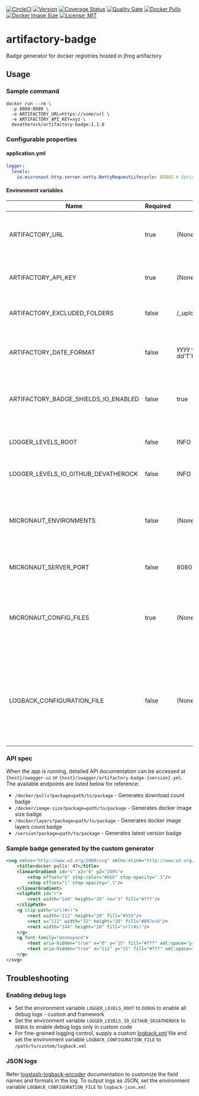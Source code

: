 [![CircleCI](https://circleci.com/gh/devatherock/artifactory-badge.svg?style=svg)](https://circleci.com/gh/devatherock/artifactory-badge)
[![Version](https://img.shields.io/docker/v/devatherock/artifactory-badge?sort=semver)](https://hub.docker.com/r/devatherock/artifactory-badge/)
[![Coverage Status](https://coveralls.io/repos/github/devatherock/artifactory-badge/badge.svg?branch=master)](https://coveralls.io/github/devatherock/artifactory-badge?branch=master)
[![Quality Gate](https://sonarcloud.io/api/project_badges/measure?project=artifactory-badge&metric=alert_status)](https://sonarcloud.io/component_measures?id=artifactory-badge&metric=alert_status&view=list)
[![Docker Pulls](https://img.shields.io/docker/pulls/devatherock/artifactory-badge.svg)](https://hub.docker.com/r/devatherock/artifactory-badge/)
[![Docker Image Size](https://img.shields.io/docker/image-size/devatherock/artifactory-badge.svg?sort=date)](https://hub.docker.com/r/devatherock/artifactory-badge/)
[![License: MIT](https://img.shields.io/badge/License-MIT-yellow.svg)](https://opensource.org/licenses/MIT)
# artifactory-badge
Badge generator for docker registries hosted in jfrog artifactory

## Usage
### Sample command
```
docker run --rm \
  -p 8080:8080 \
  -e ARTIFACTORY_URL=https://some/url \
  -e ARTIFACTORY_API_KEY=xyz \
  devatherock/artifactory-badge:1.1.0
```

### Configurable properties
#### application.yml

```yaml
logger:
  levels:
    io.micronaut.http.server.netty.NettyRequestLifecycle: DEBUG # Optional. To enable HTTP server access logs
```

#### Environment variables

| Name                                 |   Required   |   Default        | Description                                                                                                                                      |
|--------------------------------------|--------------|------------------|--------------------------------------------------------------------------------------------------------------------------------------------------|
| ARTIFACTORY_URL                      |   true       |   (None)         | The JFrog artifactory URL that hosts the docker registry                                                                                         |
| ARTIFACTORY_API_KEY                  |   true       |   (None)         | API key for interacting with artifactory's REST API                                                                                              |
| ARTIFACTORY_EXCLUDED_FOLDERS         |   false      |   /_uploads      | Subfolders to be not treated as docker tags                                                                                                      |
| ARTIFACTORY_DATE_FORMAT              |   false      |   yyyy-MM-dd'T'HH:mm:ss.SSSXXX | Date format to parse dates in artifactory API responses                                                                            |
| ARTIFACTORY_BADGE_SHIELDS_IO_ENABLED |   false      |   true           | Indicates if <a href="https://shields.io">shields.io</a> should be used to generate the badge                                                    |
| LOGGER_LEVELS_ROOT                   |   false      |   INFO           | [SLF4J](http://www.slf4j.org/api/org/apache/commons/logging/Log.html) log level, for all(framework and custom) code                              |
| LOGGER_LEVELS_IO_GITHUB_DEVATHEROCK  |   false      |   INFO           | [SLF4J](http://www.slf4j.org/api/org/apache/commons/logging/Log.html) log level, for custom code                                                 |
| MICRONAUT_ENVIRONMENTS               |   false      |   (None)         | Setting the value to `local` will mock the calls to the artifactory. Only for testing purposes                                                   |
| MICRONAUT_SERVER_PORT                |   false      |   8080           | Port in which the app listens on                                                                                                                 |
| MICRONAUT_CONFIG_FILES               |   true       |   (None)         | Path to YAML config files. The YAML files can be used to specify complex, object and array properties                                            |
| LOGBACK_CONFIGURATION_FILE           |   false      |   (None)         | Class, file or remote path to logback configuration file. Will be ignored when using a remote path with any `logger.*` or `LOGGER_` config set   |

### API spec
When the app is running, detailed API documentation can be accessed at `{host}/swagger-ui` or `{host}/swagger/artifactory-badge-{version}.yml`. The available endpoints are listed below for reference:

- `/docker/pulls?package=path/to/package` - Generates download count badge
- `/docker/image-size?package=path/to/package` - Generates docker image size badge
- `/docker/layers?package=path/to/package` - Generates docker image layers count badge
- `/version?package=path/to/package` - Generates latest version badge

### Sample badge generated by the custom generator
```xml
<svg xmlns="http://www.w3.org/2000/svg" xmlns:xlink="http://www.w3.org/1999/xlink" width="144" height="20" role="img" aria-label="docker pulls: 47">
    <title>docker pulls: 47</title>
    <linearGradient id="s" x2="0" y2="100%">
        <stop offset="0" stop-color="#bbb" stop-opacity=".1"/>
        <stop offset="1" stop-opacity=".1"/>
    </linearGradient>
    <clipPath id="r">
        <rect width="144" height="20" rx="3" fill="#fff"/>
    </clipPath>
    <g clip-path="url(#r)">
        <rect width="112" height="20" fill="#555"/>
        <rect x="112" width="32" height="20" fill="#007ec6"/>
        <rect width="144" height="20" fill="url(#s)"/>
    </g>
    <g font-family="monospace">
        <text aria-hidden="true" x="0" y="15" fill="#fff" xml:space="preserve"> docker pulls </text>
        <text aria-hidden="true" x="112" y="15" fill="#fff" xml:space="preserve"> 47 </text>
    </g>
</svg>
```

## Troubleshooting
### Enabling debug logs
- Set the environment variable `LOGGER_LEVELS_ROOT` to `DEBUG` to enable all debug logs - custom and framework
- Set the environment variable `LOGGER_LEVELS_IO_GITHUB_DEVATHEROCK` to `DEBUG` to enable debug logs only in custom code
- For fine-grained logging control, supply a custom [logback.xml](http://logback.qos.ch/manual/configuration.html) file 
and set the environment variable `LOGBACK_CONFIGURATION_FILE` to `/path/to/custom/logback.xml`

### JSON logs
Refer [logstash-logback-encoder](https://github.com/logstash/logstash-logback-encoder) documentation to customize the field names and formats in the log. To output logs as JSON, set the environment variable `LOGBACK_CONFIGURATION_FILE` to `logback-json.xml`
